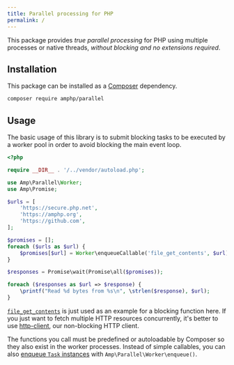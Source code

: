 ```yaml
---
title: Parallel processing for PHP
permalink: /
---
```

This package provides *true parallel processing* for PHP using multiple processes or native threads, *without blocking and no extensions required*.

## Installation

This package can be installed as a [Composer](https://getcomposer.org/) dependency.

```bash
composer require amphp/parallel
```

## Usage

The basic usage of this library is to submit blocking tasks to be executed by a worker pool in order to avoid blocking the main event loop.

```php
<?php

require __DIR__ . '/../vendor/autoload.php';

use Amp\Parallel\Worker;
use Amp\Promise;

$urls = [
    'https://secure.php.net',
    'https://amphp.org',
    'https://github.com',
];

$promises = [];
foreach ($urls as $url) {
    $promises[$url] = Worker\enqueueCallable('file_get_contents', $url);
}

$responses = Promise\wait(Promise\all($promises));

foreach ($responses as $url => $response) {
    \printf("Read %d bytes from %s\n", \strlen($response), $url);
}
```

[`file_get_contents`](https://secure.php.net/file_get_contents) is just used as an example for a blocking function here.
If you just want to fetch multiple HTTP resources concurrently, it's better to use [http-client](https://amphp.org/http-client/), our non-blocking HTTP client.

The functions you call must be predefined or autoloadable by Composer so they also exist in the worker processes.
Instead of simple callables, you can also [enqueue `Task` instances](./workers#task) with `Amp\Parallel\Worker\enqueue()`.
